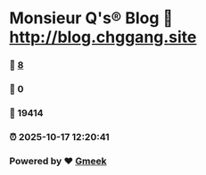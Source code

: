 # Monsieur Q's® Blog :link: http://blog.chggang.site 
### :page_facing_up: [8](http://blog.chggang.site/tag.html) 
### :speech_balloon: 0 
### :hibiscus: 19414 
### :alarm_clock: 2025-10-17 12:20:41 
### Powered by :heart: [Gmeek](https://github.com/Meekdai/Gmeek)
